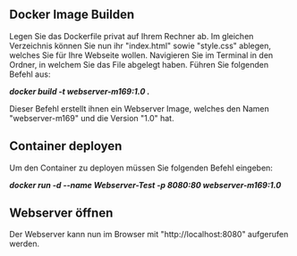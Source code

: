 ## Docker Image Builden
Legen Sie das Dockerfile privat auf Ihrem Rechner ab.
Im gleichen Verzeichnis können Sie nun ihr "index.html" sowie "style.css" ablegen, welches Sie für Ihre Webseite wollen.
Navigieren Sie im Terminal in den Ordner, in welchem Sie das File abgelegt haben.
Führen Sie folgenden Befehl aus:

***docker build -t webserver-m169:1.0 .***

Dieser Befehl erstellt ihnen ein Webserver Image, welches den Namen "webserver-m169" und die Version "1.0" hat.

## Container deployen
Um den Container zu deployen müssen Sie folgenden Befehl eingeben:

***docker run -d --name Webserver-Test -p 8080:80 webserver-m169:1.0***

## Webserver öffnen
Der Webserver kann nun im Browser mit "http://localhost:8080" aufgerufen werden.
